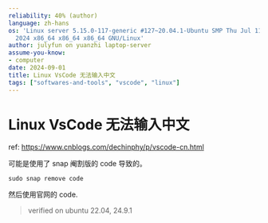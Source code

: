 ```yaml
---
reliability: 40% (author)
language: zh-hans
os: 'Linux server 5.15.0-117-generic #127~20.04.1-Ubuntu SMP Thu Jul 11 15:36:12 UTC
  2024 x86_64 x86_64 x86_64 GNU/Linux'
author: julyfun on yuanzhi laptop-server
assume-you-know:
- computer
date: 2024-09-01
title: Linux VsCode 无法输入中文
tags: ["softwares-and-tools", "vscode", "linux"]
---
```

# Linux VsCode 无法输入中文

ref: https://www.cnblogs.com/dechinphy/p/vscode-cn.html

可能是使用了 snap 阉割版的 code 导致的。

```
sudo snap remove code
```

然后使用官网的 code.

> verified on ubuntu 22.04, 24.9.1

